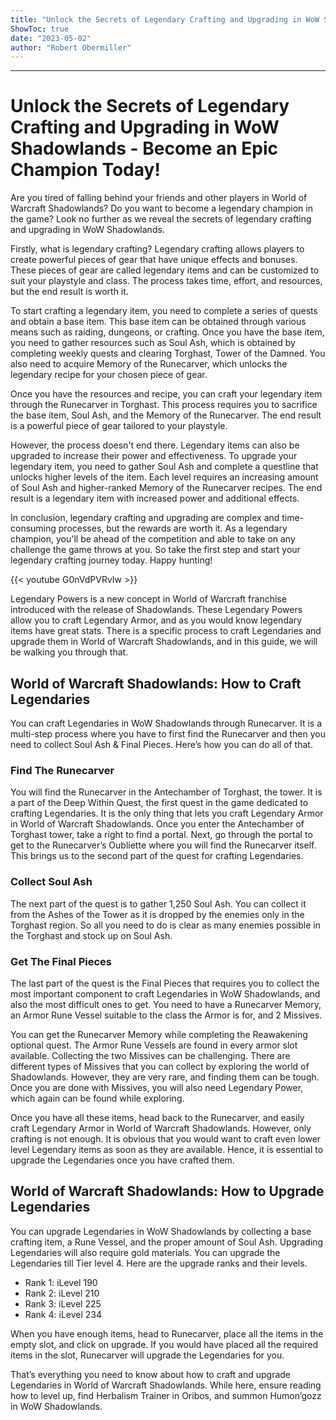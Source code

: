 ```yaml
---
title: "Unlock the Secrets of Legendary Crafting and Upgrading in WoW Shadowlands - Become an Epic Champion Today!"
ShowToc: true 
date: "2023-05-02"
author: "Robert Obermiller"
---
```

*****
# Unlock the Secrets of Legendary Crafting and Upgrading in WoW Shadowlands - Become an Epic Champion Today!

Are you tired of falling behind your friends and other players in World of Warcraft Shadowlands? Do you want to become a legendary champion in the game? Look no further as we reveal the secrets of legendary crafting and upgrading in WoW Shadowlands.

Firstly, what is legendary crafting? Legendary crafting allows players to create powerful pieces of gear that have unique effects and bonuses. These pieces of gear are called legendary items and can be customized to suit your playstyle and class. The process takes time, effort, and resources, but the end result is worth it.

To start crafting a legendary item, you need to complete a series of quests and obtain a base item. This base item can be obtained through various means such as raiding, dungeons, or crafting. Once you have the base item, you need to gather resources such as Soul Ash, which is obtained by completing weekly quests and clearing Torghast, Tower of the Damned. You also need to acquire Memory of the Runecarver, which unlocks the legendary recipe for your chosen piece of gear.

Once you have the resources and recipe, you can craft your legendary item through the Runecarver in Torghast. This process requires you to sacrifice the base item, Soul Ash, and the Memory of the Runecarver. The end result is a powerful piece of gear tailored to your playstyle.

However, the process doesn't end there. Legendary items can also be upgraded to increase their power and effectiveness. To upgrade your legendary item, you need to gather Soul Ash and complete a questline that unlocks higher levels of the item. Each level requires an increasing amount of Soul Ash and higher-ranked Memory of the Runecarver recipes. The end result is a legendary item with increased power and additional effects.

In conclusion, legendary crafting and upgrading are complex and time-consuming processes, but the rewards are worth it. As a legendary champion, you'll be ahead of the competition and able to take on any challenge the game throws at you. So take the first step and start your legendary crafting journey today. Happy hunting!

{{< youtube G0nVdPVRvIw >}} 



Legendary Powers is a new concept in World of Warcraft franchise introduced with the release of Shadowlands. These Legendary Powers allow you to craft Legendary Armor, and as you would know legendary items have great stats. There is a specific process to craft Legendaries and upgrade them in World of Warcraft Shadowlands, and in this guide, we will be walking you through that.
 
## World of Warcraft Shadowlands: How to Craft Legendaries
 
You can craft Legendaries in WoW Shadowlands through Runecarver. It is a multi-step process where you have to first find the Runecarver and then you need to collect Soul Ash & Final Pieces. Here’s how you can do all of that.
 
### Find The Runecarver
 
You will find the Runecarver in the Antechamber of Torghast, the tower. It is a part of the Deep Within Quest, the first quest in the game dedicated to crafting Legendaries. It is the only thing that lets you craft Legendary Armor in World of Warcraft Shadowlands. Once you enter the Antechamber of Torghast tower, take a right to find a portal. Next, go through the portal to get to the Runecarver’s Oubliette where you will find the Runecarver itself. This brings us to the second part of the quest for crafting Legendaries.
 
### Collect Soul Ash
 
The next part of the quest is to gather 1,250 Soul Ash. You can collect it from the Ashes of the Tower as it is dropped by the enemies only in the Torghast region. So all you need to do is clear as many enemies possible in the Torghast and stock up on Soul Ash.
 
### Get The Final Pieces
 
The last part of the quest is the Final Pieces that requires you to collect the most important component to craft Legendaries in WoW Shadowlands, and also the most difficult ones to get. You need to have a Runecarver Memory, an Armor Rune Vessel suitable to the class the Armor is for, and 2 Missives.
 
You can get the Runecarver Memory while completing the Reawakening optional quest. The Armor Rune Vessels are found in every armor slot available. Collecting the two Missives can be challenging.
There are different types of Missives that you can collect by exploring the world of Shadowlands. However, they are very rare, and finding them can be tough. Once you are done with Missives, you will also need Legendary Power, which again can be found while exploring.
 
Once you have all these items, head back to the Runecarver, and easily craft Legendary Armor in World of Warcraft Shadowlands. However, only crafting is not enough. It is obvious that you would want to craft even lower level Legendary items as soon as they are available. Hence, it is essential to upgrade the Legendaries once you have crafted them.
 

 
## World of Warcraft Shadowlands: How to Upgrade Legendaries
 
You can upgrade Legendaries in WoW Shadowlands by collecting a base crafting item, a Rune Vessel, and the proper amount of Soul Ash. Upgrading Legendaries will also require gold materials. You can upgrade the Legendaries till Tier level 4. Here are the upgrade ranks and their levels.
 
- Rank 1: iLevel 190
 - Rank 2: iLevel 210
 - Rank 3: iLevel 225
 - Rank 4: iLevel 234

 
When you have enough items, head to Runecarver, place all the items in the empty slot, and click on upgrade. If you would have placed all the required items in the slot, Runecarver will upgrade the Legendaries for you.
 
That’s everything you need to know about how to craft and upgrade Legendaries in World of Warcraft Shadowlands. While here, ensure reading how to level up, find Herbalism Trainer in Oribos, and summon Humon’gozz in WoW Shadowlands.




